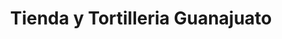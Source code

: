 ---
title: "Tienda y Tortilleria Guanajuato"
url: /greenville/tienda-y-tortilleria-guanajuato/
shop: convenience
---